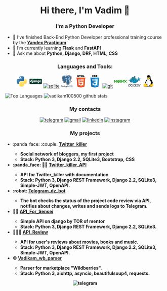 <h1 align="center">Hi there, I'm Vadim 👋</h1>
<h3 align="center">I'm a Python Developer</h3>

<div align="left">
<ul>
  <li>🔭 I’ve finished Back-End Python Developer professional training course by the <b><a href="https://practicum.yandex.ru/backend-developer">Yandex Praсticum</a></b></li>
  <li>🌱 I’m currently learning <b>Flask</b> and <b>FastAPI</b></li>
  <li>💬 Ask me about <b>Python, Django, DRF, HTML, CSS</b></li>
</ul>
</div>

<div align="center">
<h3>Languages and Tools:</h3>
<p>
  <a href="https://www.python.org" target="_blank"><img src="https://raw.githubusercontent.com/devicons/devicon/master/icons/python/python-original.svg" alt="python" width="40" height="40"/></a>
  <a href="https://www.djangoproject.com/" target="_blank"><img src="https://raw.githubusercontent.com/devicons/devicon/master/icons/django/django-original.svg" alt="django" width="40" height="40"/></a>
<!--   <a href="https://flask.palletsprojects.com/" target="_blank"><img src="https://www.vectorlogo.zone/logos/pocoo_flask/pocoo_flask-icon.svg" alt="flask" width="40" height="40"/></a> -->
  <a href="https://www.sqlite.org/" target="_blank"><img src="https://www.vectorlogo.zone/logos/sqlite/sqlite-icon.svg" alt="sqlite" width="40" height="40"/></a>
  <a href="https://www.postgresql.org" target="_blank"><img src="https://raw.githubusercontent.com/devicons/devicon/master/icons/postgresql/postgresql-original-wordmark.svg" alt="postgresql" width="40" height="40"/></a>
  <a href="https://www.w3.org/html/" target="_blank"><img src="https://raw.githubusercontent.com/devicons/devicon/master/icons/html5/html5-original-wordmark.svg" alt="html5" width="40" height="40"/></a>
  <a href="https://www.w3schools.com/css/" target="_blank"><img src="https://raw.githubusercontent.com/devicons/devicon/master/icons/css3/css3-original-wordmark.svg" alt="css3" width="40" height="40"/></a>
  <a href="https://git-scm.com/" target="_blank"><img src="https://www.vectorlogo.zone/logos/git-scm/git-scm-icon.svg" alt="git" width="40" height="40"/></a>
  <a href="https://www.nginx.com" target="_blank"><img src="https://raw.githubusercontent.com/devicons/devicon/master/icons/nginx/nginx-original.svg" alt="nginx" width="40" height="40"/></a>
  <a href="https://www.docker.com/" target="_blank"><img src="https://raw.githubusercontent.com/devicons/devicon/master/icons/docker/docker-original-wordmark.svg" alt="docker" width="40" height="40"/></a>
  <a href="https://www.linux.org/" target="_blank"><img src="https://raw.githubusercontent.com/devicons/devicon/master/icons/linux/linux-original.svg" alt="linux" width="40" height="40"/></a>
</p>
</div>

![Top Languages](https://github-readme-stats.vercel.app/api/top-langs/?username=vadikam100500&layout=compact)
![vadikam100500 github stats](https://github-readme-stats.vercel.app/api?username=vadikam100500&show_icons=true&include_all_commits=true&count_private=true)

<div align="center">
<h3>My contacts</h3>
<p>
  <a href="https://t.me/vadikam100500" target="_blank"><img src="https://upload.wikimedia.org/wikipedia/commons/8/82/Telegram_logo.svg" alt="telegram" width="40" height="40"/></a>
  <a href="mailto:vadik.msk.100500@gmail.com" target="_blank"><img src="https://upload.wikimedia.org/wikipedia/commons/d/d2/Logo_Gmail.jpg" alt="gmail" width="40" height="40"/></a>
  <a href="https://www.linkedin.com/in/vadim-kamendov-5a5758223/" target="_blank"><img src="https://upload.wikimedia.org/wikipedia/commons/0/01/LinkedIn_Logo.svg" alt="linkedin" width="40" height="40"/></a>
  <a href="https://www.instagram.com/vadim.kame___" target="_blank"><img src="https://upload.wikimedia.org/wikipedia/commons/8/82/INSTAGRAM.jpg" alt="instagram" width="40" height="40"/></a>
</p>

<div align="center">
<h3>My projects</h3>

<div align="left">
  <ul>
    <li> :panda_face: :couple:
      <b><a href="https://github.com/vadikam100500/Twitter_killer">Twitter_killer</a><b>
      <ul>
        <li>Social network of bloggers, my first project</li>
        <li>Stack: Python 3, Django 2.2, SQLite3, Bootstrap, CSS</li>
      </ul>
    </li>
    <li> :panda_face: 👨‍💻
      <b><a href="https://github.com/vadikam100500/Twitter_killer_API">Twitter_killer_API</a><b>
      <ul>
        <li>API for Twitter_killer with documentation</li>
        <li>Stack: Python 3, Django REST Framework, Django 2.2, SQLite3, Simple-JWT, OpenAPI.</li>
      </ul>
    </li>
    <li> :robot: 
      <b><a href="https://github.com/vadikam100500/Telegram_dz_bot">Telegram_dz_bot</a><b>
      <ul>
        <li>The bot checks the status of the project code review via API, notifies about changes, writes and sends logs to Telegram.</li>
      </ul>
    </li>
    <li> 👨‍💻
      <b><a href="https://github.com/vadikam100500/API_For_Sensei">API_For_Sensei</a><b>
      <ul>
        <li>Simple API on django by TOR of mentor</li>
        <li>Stack: Python 3, Django REST Framework, Django 2.2, SQLite3.</li>
      </ul>
    </li>
    <li> 🎦📖🎵
      <b><a href="https://github.com/vadikam100500/API_Review">API_Review</a><b>
      <ul>
        <li>API for user's reviews about movies, books and music.</li>
        <li>Stack: Python 3, Django REST Framework, Django 2.2, SQLite3, Simple-JWT, OpenAPI.</li>
      </ul>
    </li>
    <li> ©️
      <b><a href="https://github.com/vadikam100500/Vadikam_wb_parser">Vadikam_wb_parser</a><b>
      <ul>
        <li>Parser for marketplace "Wildberries".</li>
        <li>Stack: Python 3, aiohttp, asyncio, beautifulsoup4, requests.</li>
      </ul>
    </li>
  </ul>
</div>
<p>
  <img src="https://sd.keepcalms.com/i/have-fun-and-enjoy-20.png" alt="telegram" width="300" height="300"/>
</p>
